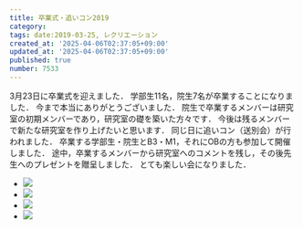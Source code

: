 ```yaml
---
title: 卒業式・追いコン2019
category:
tags: date:2019-03-25, レクリエーション
created_at: '2025-04-06T02:37:05+09:00'
updated_at: '2025-04-06T02:37:05+09:00'
published: true
number: 7533
---
```




3月23日に卒業式を迎えました．
学部生11名，院生7名が卒業することになりました．
今まで本当にありがとうございました．
院生で卒業するメンバーは研究室の初期メンバーであり，研究室の礎を築いた方々です．
今後は残るメンバーで新たな研究室を作り上げたいと思います．
同じ日に追いコン（送別会）が行われました．
卒業する学部生・院生とB3・M1，それにOBの方も参加して開催しました．
途中，卒業するメンバーから研究室へのコメントを残し，その後先生へのプレゼントを贈呈しました．
とても楽しい会になりました．

<div class="img-container">
    <ul class="slider">
        <li><img src="https://img.esa.io/uploads/production/attachments/13979/2025/04/06/148142/155f2d9e-7fd0-40ec-aafa-7043002d4eb8.webp"  /></li>
        <li><img src="https://img.esa.io/uploads/production/attachments/13979/2025/04/06/148142/1d0d344b-29a1-45c8-99d2-67fbb4014a99.webp"  /></li>
        <li><img src="https://img.esa.io/uploads/production/attachments/13979/2025/04/06/148142/f59bf29e-da81-49dc-9134-d6698e3e9c73.webp"  /></li>
        <li><img src="https://img.esa.io/uploads/production/attachments/13979/2025/04/06/148142/71ca33c1-13f2-40a6-82d0-74ac6a13e2d1.webp"  /></li>
    </ul>
</div>


